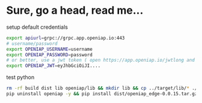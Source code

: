 # Sure, go a head, read me...
setup default credentials
```bash
export apiurl=grpc://grpc.app.openiap.io:443
# username/password
export OPENIAP_USERNAME=username
export OPENIAP_PASSWORD=password
# or better, use a jwt token ( open https://app.openiap.io/jwtlong and copy the jwt value)
export OPENIAP_JWT=eyJhbGciOiJI....
```

test python
```bash
rm -rf build dist lib openiap/lib && mkdir lib && cp ../target/lib/* ./openiap/lib && python setup.py sdist # python -m build --wheel
pip uninstall openiap -y && pip install dist/openiap_edge-0.0.15.tar.gz && python test.py
```